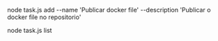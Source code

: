 node task.js add --name 'Publicar docker file' --description 'Publicar o docker file no repositorio'

node task.js list